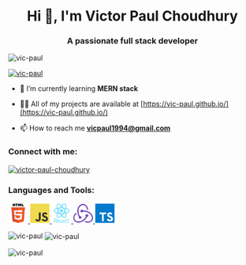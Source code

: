 <h1 align="center">Hi 👋, I'm Victor Paul Choudhury</h1>
<h3 align="center">A passionate full stack developer</h3>

<p align="left"> <img src="https://komarev.com/ghpvc/?username=vic-paul&label=Profile%20views&color=0e75b6&style=flat" alt="vic-paul" /> </p>

<p align="left"> <a href="https://github.com/ryo-ma/github-profile-trophy"><img src="https://github-profile-trophy.vercel.app/?username=vic-paul" alt="vic-paul" /></a> </p>

- 🌱 I’m currently learning **MERN stack**

- 👨‍💻 All of my projects are available at [https://vic-paul.github.io/](https://vic-paul.github.io/)

- 📫 How to reach me **vicpaul1994@gmail.com**

<h3 align="left">Connect with me:</h3>
<p align="left">
<a href="https://linkedin.com/in/victor-paul-choudhury" target="blank"><img align="center" src="https://raw.githubusercontent.com/rahuldkjain/github-profile-readme-generator/master/src/images/icons/Social/linked-in-alt.svg" alt="victor-paul-choudhury" height="30" width="40" /></a>
</p>

<h3 align="left">Languages and Tools:</h3>
<p align="left"> <a href="https://www.w3.org/html/" target="_blank" rel="noreferrer"> <img src="https://raw.githubusercontent.com/devicons/devicon/master/icons/html5/html5-original-wordmark.svg" alt="html5" width="40" height="40"/> </a> <a href="https://developer.mozilla.org/en-US/docs/Web/JavaScript" target="_blank" rel="noreferrer"> <img src="https://raw.githubusercontent.com/devicons/devicon/master/icons/javascript/javascript-original.svg" alt="javascript" width="40" height="40"/> </a> <a href="https://reactjs.org/" target="_blank" rel="noreferrer"> <img src="https://raw.githubusercontent.com/devicons/devicon/master/icons/react/react-original-wordmark.svg" alt="react" width="40" height="40"/> </a> <a href="https://redux.js.org" target="_blank" rel="noreferrer"> <img src="https://raw.githubusercontent.com/devicons/devicon/master/icons/redux/redux-original.svg" alt="redux" width="40" height="40"/> </a> <a href="https://www.typescriptlang.org/" target="_blank" rel="noreferrer"> <img src="https://raw.githubusercontent.com/devicons/devicon/master/icons/typescript/typescript-original.svg" alt="typescript" width="40" height="40"/> </a> </p>

<p><img align="left" src="https://github-readme-stats.vercel.app/api/top-langs?username=vic-paul&show_icons=true&locale=en&layout=compact" alt="vic-paul" /></p>

<p>&nbsp;<img align="center" src="https://github-readme-stats.vercel.app/api?username=vic-paul&show_icons=true&locale=en" alt="vic-paul" /></p>

<p><img align="center" src="https://github-readme-streak-stats.herokuapp.com/?user=vic-paul&" alt="vic-paul" /></p>
